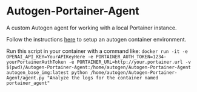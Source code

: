 # Autogen-Portainer-Agent
A custom Autogen agent for working with a local Portainer instance.

Follow the instructions [here](https://microsoft.github.io/autogen/docs/installation/Docker) to setup an autogen container environment.

Run this script in your container with a command like: ```docker run -it -e OPENAI_API_KEY=YourAPIKeyHere -e PORTAINER_AUTH_TOKEN=1234-yourPortainerAuthToken -e PORTAINER_URL=http://your.portainer.url -v $(pwd)/Autogen-Portainer-Agent:/home/autogen/Autogen-Portainer-Agent autogen_base_img:latest python /home/autogen/Autogen-Portainer-Agent/agent.py "Analyze the logs for the container named portainer_agent"```
